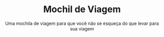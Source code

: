 <h1 align="center">Mochil de Viagem</h1>

<p align="center">
  Uma mochila de viagem para que você não se esqueça do que levar para sua viagem
</p>
